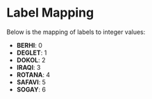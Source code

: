 # Label Mapping

Below is the mapping of labels to integer values:

- **BERHI**: 0
- **DEGLET**: 1
- **DOKOL**: 2
- **IRAQI**: 3
- **ROTANA**: 4
- **SAFAVI**: 5
- **SOGAY**: 6